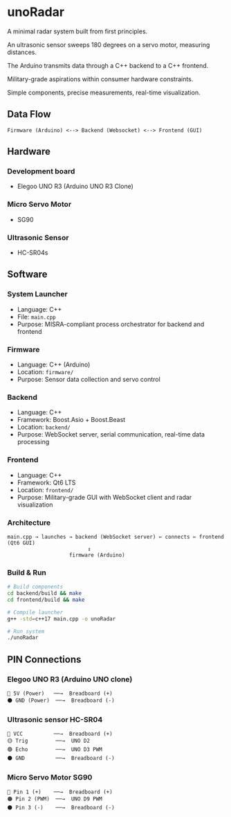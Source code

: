 # unoRadar

A minimal radar system built from first principles.

An ultrasonic sensor sweeps 180 degrees on a servo motor, measuring distances.

The Arduino transmits data through a C++ backend to a C++ frontend.

Military-grade aspirations within consumer hardware constraints.

Simple components, precise measurements, real-time visualization.

## Data Flow

```text
Firmware (Arduino) <--> Backend (Websocket) <--> Frontend (GUI)
```

## Hardware

### Development board

- Elegoo UNO R3 (Arduino UNO R3 Clone)

### Micro Servo Motor

- SG90

### Ultrasonic Sensor

- HC-SR04s

## Software

### System Launcher

- Language: C++
- File: `main.cpp`
- Purpose: MISRA-compliant process orchestrator for backend and frontend

### Firmware

- Language: C++ (Arduino)
- Location: `firmware/`
- Purpose: Sensor data collection and servo control

### Backend

- Language: C++
- Framework: Boost.Asio + Boost.Beast
- Location: `backend/`
- Purpose: WebSocket server, serial communication, real-time data processing

### Frontend

- Language: C++
- Framework: Qt6 LTS
- Location: `frontend/`
- Purpose: Military-grade GUI with WebSocket client and radar visualization

### Architecture

```text
main.cpp → launches → backend (WebSocket server) ← connects ← frontend (Qt6 GUI)
                          ↕
                    firmware (Arduino)
```

### Build & Run

```bash
# Build components
cd backend/build && make
cd frontend/build && make

# Compile launcher
g++ -std=c++17 main.cpp -o unoRadar

# Run system
./unoRadar
```

## PIN Connections

### Elegoo UNO R3 (Arduino UNO clone)

```text
🔴 5V (Power)   ──→  Breadboard (+)
⚫ GND (Power)  ──→  Breadboard (-)
```

### Ultrasonic sensor HC-SR04

```text
🔴 VCC          ──→  Breadboard (+)
🟡 Trig         ──→  UNO D2
🟢 Echo         ──→  UNO D3 PWM
⚫ GND          ──→  Breadboard (-)
```

### Micro Servo Motor SG90

```text
🔴 Pin 1 (+)    ──→  Breadboard (+)
🟠 Pin 2 (PWM)  ──→  UNO D9 PWM
⚫ Pin 3 (-)    ──→  Breadboard (-)
```
